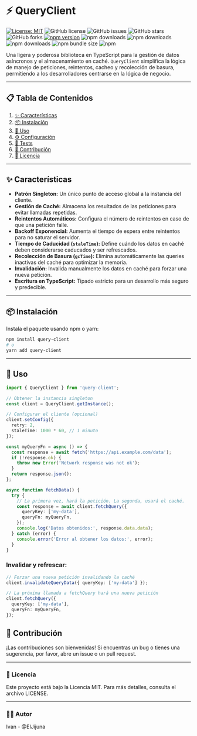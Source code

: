 # ⚡️ QueryClient

[![License: MIT](https://img.shields.io/badge/License-MIT-yellow.svg)](LICENSE)
![GitHub license](https://img.shields.io/badge/license-MIT-blue.svg)
![GitHub issues](https://img.shields.io/github/issues/ElJijuna/client-query.svg)
![GitHub stars](https://img.shields.io/github/stars/ElJijuna/client-query.svg)
![GitHub forks](https://img.shields.io/github/forks/ElJijuna/client-query.svg)
[![npm version](https://img.shields.io/npm/v/client-query.svg)](https://www.npmjs.com/package/client-query)
![npm downloads](https://img.shields.io/npm/dw/client-query)
![npm downloads](https://img.shields.io/npm/dm/client-query)
![npm downloads](https://img.shields.io/npm/dt/client-query)
![npm bundle size](https://img.shields.io/bundlephobia/minzip/client-query)
![npm](https://img.shields.io/npm/dt/client-query)

Una ligera y poderosa biblioteca en TypeScript para la gestión de datos asíncronos y el almacenamiento en caché. `QueryClient` simplifica la lógica de manejo de peticiones, reintentos, cacheo y recolección de basura, permitiendo a los desarrolladores centrarse en la lógica de negocio.

---

## 📋 Tabla de Contenidos

1.  [✨ Características](#-características)
2.  [📦 Instalación](#-instalación)
3.  [🚀 Uso](#-uso)
4.  [⚙️ Configuración](#-configuración)
5.  [🧪 Tests](#-tests)
6.  [🤝 Contribución](#-contribución)
7.  [📜 Licencia](#-licencia)

---

## ✨ Características

*   **Patrón Singleton:** Un único punto de acceso global a la instancia del cliente.
*   **Gestión de Caché:** Almacena los resultados de las peticiones para evitar llamadas repetidas.
*   **Reintentos Automáticos:** Configura el número de reintentos en caso de que una petición falle.
*   **Backoff Exponencial:** Aumenta el tiempo de espera entre reintentos para no saturar el servidor.
*   **Tiempo de Caducidad (`staleTime`):** Define cuándo los datos en caché deben considerarse caducados y ser refrescados.
*   **Recolección de Basura (`gcTime`):** Elimina automáticamente las queries inactivas del caché para optimizar la memoria.
*   **Invalidación:** Invalida manualmente los datos en caché para forzar una nueva petición.
*   **Escritura en TypeScript:** Tipado estricto para un desarrollo más seguro y predecible.

---

## 📦 Instalación

Instala el paquete usando npm o yarn:

```bash
npm install query-client
# o
yarn add query-client
```

---

## 🚀 Uso

```typescript
import { QueryClient } from 'query-client';

// Obtener la instancia singleton
const client = QueryClient.getInstance();

// Configurar el cliente (opcional)
client.setConfig({
  retry: 2,
  staleTime: 1000 * 60, // 1 minuto
});

const myQueryFn = async () => {
  const response = await fetch('https://api.example.com/data');
  if (!response.ok) {
    throw new Error('Network response was not ok');
  }
  return response.json();
};

async function fetchData() {
  try {
    // La primera vez, hará la petición. La segunda, usará el caché.
    const response = await client.fetchQuery({
      queryKey: ['my-data'],
      queryFn: myQueryFn,
    });
    console.log('Datos obtenidos:', response.data.data);
  } catch (error) {
    console.error('Error al obtener los datos:', error);
  }
}
```

### Invalidar y refrescar:

```typescript
// Forzar una nueva petición invalidando la caché
client.invalidateQueryData({ queryKey: ['my-data'] });

// La próxima llamada a fetchQuery hará una nueva petición
client.fetchQuery({
  queryKey: ['my-data'],
  queryFn: myQueryFn,
});

```

## 🤝 Contribución
¡Las contribuciones son bienvenidas! Si encuentras un bug o tienes una sugerencia, por favor, abre un issue o un pull request.

---

### 📜 Licencia
Este proyecto está bajo la Licencia MIT. Para más detalles, consulta el archivo LICENSE.

---
### 👨‍💻 Autor
Ivan - @ElJijuna